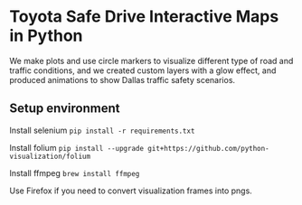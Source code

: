 # Toyota Safe Drive Interactive Maps in Python

We make plots and use circle markers to visualize different type of
road and traffic conditions, and we created custom layers with a glow effect, and produced animations to show Dallas traffic safety scenarios.

## Setup environment

Install selenium
```pip install -r requirements.txt```

Install folium
```pip install --upgrade git+https://github.com/python-visualization/folium```

Install ffmpeg
```brew install ffmpeg```

Use Firefox if you need to convert visualization frames into pngs.
